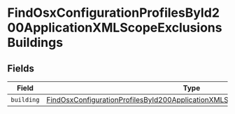 # FindOsxConfigurationProfilesById200ApplicationXMLScopeExclusionsBuildings


## Fields

| Field                                                                                                                                                                                             | Type                                                                                                                                                                                              | Required                                                                                                                                                                                          | Description                                                                                                                                                                                       |
| ------------------------------------------------------------------------------------------------------------------------------------------------------------------------------------------------- | ------------------------------------------------------------------------------------------------------------------------------------------------------------------------------------------------- | ------------------------------------------------------------------------------------------------------------------------------------------------------------------------------------------------- | ------------------------------------------------------------------------------------------------------------------------------------------------------------------------------------------------- |
| `building`                                                                                                                                                                                        | [FindOsxConfigurationProfilesById200ApplicationXMLScopeExclusionsBuildingsBuilding](../../models/operations/findosxconfigurationprofilesbyid200applicationxmlscopeexclusionsbuildingsbuilding.md) | :heavy_minus_sign:                                                                                                                                                                                | N/A                                                                                                                                                                                               |